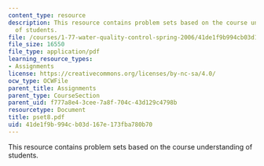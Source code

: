 ```yaml
---
content_type: resource
description: This resource contains problem sets based on the course understanding
  of students.
file: /courses/1-77-water-quality-control-spring-2006/41de1f9b994cb03d167e173fba780b70_pset8.pdf
file_size: 16550
file_type: application/pdf
learning_resource_types:
- Assignments
license: https://creativecommons.org/licenses/by-nc-sa/4.0/
ocw_type: OCWFile
parent_title: Assignments
parent_type: CourseSection
parent_uid: f777a8e4-3cee-7a8f-704c-43d129c4798b
resourcetype: Document
title: pset8.pdf
uid: 41de1f9b-994c-b03d-167e-173fba780b70
---
```

This resource contains problem sets based on the course understanding of students.